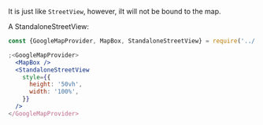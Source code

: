 It is just like `StreetView`, however, iIt will not be bound to the map.

A StandaloneStreetView:

```jsx
const {GoogleMapProvider, MapBox, StandaloneStreetView} = require('../../')

;<GoogleMapProvider>
  <MapBox />
  <StandaloneStreetView
    style={{
      height: '50vh',
      width: '100%',
    }}
  />
</GoogleMapProvider>
```
